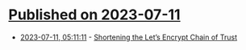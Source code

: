 # [Published on 2023-07-11](index.md)

* [2023-07-11, 05:11:11](https://lobste.rs/s/bsnbgk/shortening_let_s_encrypt_chain_trust) - [Shortening the Let’s Encrypt Chain of Trust](https://letsencrypt.org/2023/07/10/cross-sign-expiration.html)
